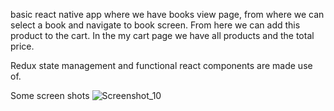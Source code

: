 basic react native app where we have books view page, from where we can select a book and navigate to book screen. From here we can add this product to the cart. In the my cart page we have all products and the total price.

Redux state management and functional react components are made use of.

Some screen shots
![Screenshot_10](https://user-images.githubusercontent.com/72041901/176612751-04baa093-0b23-4d4a-bc40-b612015a012a.jpg)
